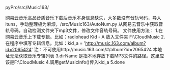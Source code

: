 pyPro/src/Music163/

网易云音乐高品音质音乐下载后音乐本身信息缺失，大多数没有音轨号码，导入ituns，手动整理极为麻烦，/src/Music163/AutoNum.py 从网易云音乐中获取音轨号码，自动检测文件夹下mp3文件，修改文件音轨号码。
文件使用方法：
1.在网易云音乐上下载专辑。比如：radiohead  Kid - A  放入文件夹 F:\CloudMusic
2.在程序中填写专辑信息。比如：kid_a = 'http://music.163.com/album?id=2065424' 
  注：不可使用http://music.163.com/#/album?id=2065424 本地址无法获取音乐专辑列表
3.dirName 是指本地存放下载MP3文件的路径。这里应该是F:\CloudMusic
4.调用getMusicInfo()传入kid_a 
5.done
